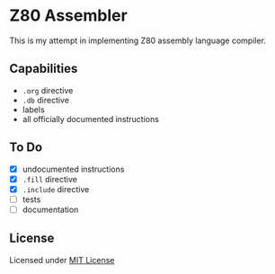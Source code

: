 # Z80 Assembler

This is my attempt in implementing Z80 assembly language compiler.

## Capabilities

- `.org` directive
- `.db` directive
- labels
- all officially documented instructions

## To Do

- [x] undocumented instructions
- [x] `.fill` directive
- [x] `.include` directive
- [ ] tests
- [ ] documentation

## License

Licensed under [MIT License](./LICENSE)

